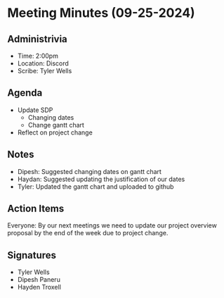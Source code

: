 # Meeting Minutes (09-25-2024)

## Administrivia
* Time: 2:00pm 
* Location: Discord
* Scribe: Tyler Wells

## Agenda
* Update SDP
  * Changing dates
  * Change gantt chart
* Reflect on project change

## Notes
* Dipesh: Suggested changing dates on gantt chart
* Haydan: Suggested updating the justification of our dates 
* Tyler: Updated the gantt chart and uploaded to github

## Action Items
Everyone: By our next meetings we need to update our project overview proposal by the end of the week due to project change. 


## Signatures
* Tyler Wells
* Dipesh Paneru
* Hayden Troxell
